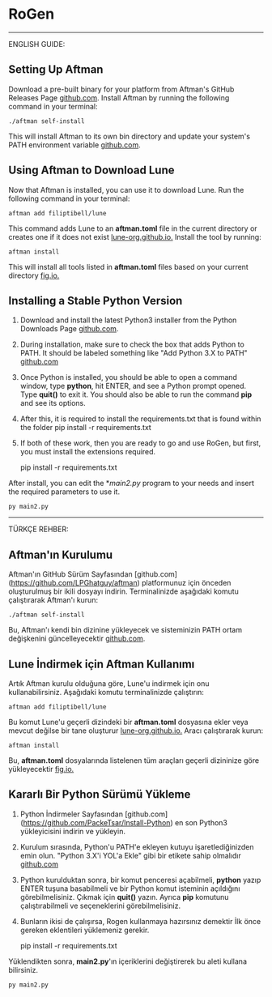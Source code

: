# RoGen

---

ENGLISH GUIDE:

## Setting Up Aftman

Download a pre-built binary for your platform from Aftman's GitHub Releases Page [github.com](https://github.com/LPGhatguy/aftman).
Install Aftman by running the following command in your terminal:

    ./aftman self-install

This will install Aftman to its own bin directory and update your system's PATH environment variable [github.com](https://github.com/LPGhatguy/aftman).

## Using Aftman to Download Lune

Now that Aftman is installed, you can use it to download Lune. Run the following command in your terminal:

    aftman add filiptibell/lune

This command adds Lune to an **aftman.toml** file in the current directory or creates one if it does not exist [lune-org.github.io.](https://lune-org.github.io/docs/getting-started/1-installation) Install the tool by running:

    aftman install
    
This will install all tools listed in **aftman.toml** files based on your current directory [fig.io.](https://fig.io/manual/aftman/install)

## Installing a Stable Python Version

1. Download and install the latest Python3 installer from the Python Downloads Page [github.com](https://github.com/PackeTsar/Install-Python).
2. During installation, make sure to check the box that adds Python to PATH. It should be labeled something like "Add Python 3.X to PATH" [github.com](https://github.com/PackeTsar/Install-Python)
3. Once Python is installed, you should be able to open a command window, type **python**, hit ENTER, and see a Python prompt opened. Type **quit()** to exit it. You should also be able to run the command **pip** and see its options.
4. After this, it is required to install the requirements.txt that is found within the folder
    pip install -r requirements.txt
5. If both of these work, then you are ready to go and use RoGen, but first, you must install the extensions required.

    pip install -r requirements.txt

After install, you can edit the **main2.py* program to your needs and insert the required parameters to use it.

    py main2.py

---

TÜRKÇE REHBER: 

## Aftman'ın Kurulumu

Aftman'ın GitHub Sürüm Sayfasından [github.com] (https://github.com/LPGhatguy/aftman) platformunuz için önceden oluşturulmuş bir ikili dosyayı indirin.
Terminalinizde aşağıdaki komutu çalıştırarak Aftman'ı kurun:

    ./aftman self-install

Bu, Aftman'ı kendi bin dizinine yükleyecek ve sisteminizin PATH ortam değişkenini güncelleyecektir [github.com](https://github.com/LPGhatguy/aftman).

## Lune İndirmek için Aftman Kullanımı

Artık Aftman kurulu olduğuna göre, Lune'u indirmek için onu kullanabilirsiniz. Aşağıdaki komutu terminalinizde çalıştırın:

    aftman add filiptibell/lune

Bu komut Lune'u geçerli dizindeki bir **aftman.toml** dosyasına ekler veya mevcut değilse bir tane oluşturur [lune-org.github.io.](https://lune-org.github.io/docs/getting-started/1-installation) Aracı çalıştırarak kurun:

    aftman install
    
Bu, **aftman.toml** dosyalarında listelenen tüm araçları geçerli dizininize göre yükleyecektir [fig.io.](https://fig.io/manual/aftman/install)

## Kararlı Bir Python Sürümü Yükleme

1. Python İndirmeler Sayfasından [github.com] (https://github.com/PackeTsar/Install-Python) en son Python3 yükleyicisini indirin ve yükleyin.
2. Kurulum sırasında, Python'u PATH'e ekleyen kutuyu işaretlediğinizden emin olun. "Python 3.X'i YOL'a Ekle" gibi bir etikete sahip olmalıdır [github.com](https://github.com/PackeTsar/Install-Python)
3. Python kurulduktan sonra, bir komut penceresi açabilmeli, **python** yazıp ENTER tuşuna basabilmeli ve bir Python komut isteminin açıldığını görebilmelisiniz. Çıkmak için **quit()** yazın. Ayrıca **pip** komutunu çalıştırabilmeli ve seçeneklerini görebilmelisiniz.
4. Bunların ikisi de çalışırsa, Rogen kullanmaya hazırsınız demektir İlk önce gereken eklentileri yüklemeniz gerekir.

    pip install -r requirements.txt
   
Yüklendikten sonra, **main2.py**'ın içeriklerini değiştirerek bu aleti kullana bilirsiniz.

    py main2.py
